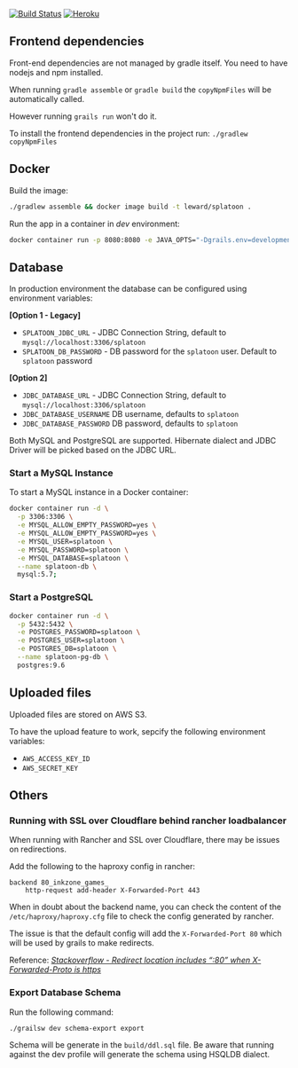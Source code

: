 [![Build Status](https://travis-ci.org/Leward/splatoon.svg?branch=master)](https://travis-ci.org/Leward/splatoon)
[![Heroku](https://heroku-badge.herokuapp.com/?style=flat&app=splatoon-portal)](https://splatoon-portal.herokuapp.com/)

## Frontend dependencies

Front-end dependencies are not managed by gradle itself. 
You need to have nodejs and npm installed.

When running `gradle assemble` or `gradle build` the `copyNpmFiles` 
will be automatically called. 

However running `grails run` won't do it. 

To install the frontend dependencies in the project run: `./gradlew copyNpmFiles`

## Docker

Build the image:
```bash
./gradlew assemble && docker image build -t leward/splatoon .
```

Run the app in a container in *dev* environment:
```bash
docker container run -p 8080:8080 -e JAVA_OPTS="-Dgrails.env=development" leward/splatoon
```

## Database 

In production environment the database can be configured using environment variables:

**[Option 1 - Legacy]**
* `SPLATOON_JDBC_URL` - JDBC Connection String, default to `mysql://localhost:3306/splatoon`
* `SPLATOON_DB_PASSWORD` - DB password for the `splatoon` user. Default to `splatoon` password

**[Option 2]**
* `JDBC_DATABASE_URL`  - JDBC Connection String, default to `mysql://localhost:3306/splatoon`
* `JDBC_DATABASE_USERNAME` DB username, defaults to `splatoon`
* `JDBC_DATABASE_PASSWORD` DB password, defaults to `splatoon`

Both MySQL and PostgreSQL are supported. Hibernate dialect and JDBC Driver will be picked based
on the JDBC URL.

### Start a MySQL Instance

To start a MySQL instance in a Docker container: 
```bash
docker container run -d \
  -p 3306:3306 \
  -e MYSQL_ALLOW_EMPTY_PASSWORD=yes \
  -e MYSQL_ALLOW_EMPTY_PASSWORD=yes \
  -e MYSQL_USER=splatoon \
  -e MYSQL_PASSWORD=splatoon \
  -e MYSQL_DATABASE=splatoon \
  --name splatoon-db \
  mysql:5.7;
```

### Start a PostgreSQL

```bash
docker container run -d \
  -p 5432:5432 \
  -e POSTGRES_PASSWORD=splatoon \
  -e POSTGRES_USER=splatoon \
  -e POSTGRES_DB=splatoon \
  --name splatoon-pg-db \
  postgres:9.6
```

## Uploaded files

Uploaded files are stored on AWS S3.
 
To have the upload feature to work, sepcify the following environment variables: 
* `AWS_ACCESS_KEY_ID`
* `AWS_SECRET_KEY`

## Others

### Running with SSL over Cloudflare behind rancher loadbalancer

When running with Rancher and SSL over Cloudflare, there may be issues on 
redirections. 

Add the following to the haproxy config in rancher:

```
backend 80_inkzone_games_
    http-request add-header X-Forwarded-Port 443
```

When in doubt about the backend name, you can check the content of the 
`/etc/haproxy/haproxy.cfg` file to check the config generated by rancher. 

The issue is that the default config will add the `X-Forwarded-Port 80` which will 
be used by grails to make redirects. 

Reference: 
*[Stackoverflow - Redirect location includes “:80” when X-Forwarded-Proto is https](https://stackoverflow.com/questions/34442944/redirect-location-includes-80-when-x-forwarded-proto-is-https)*

### Export Database Schema

Run the following command: 

```
./grailsw dev schema-export export
```

Schema will be generate in the `build/ddl.sql` file. Be aware that running against the dev profile will generate the 
schema using HSQLDB dialect. 
